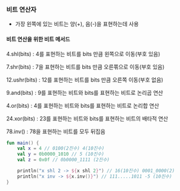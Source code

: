 ### 비트 연산자

- 가장 왼쪽에 있는 비트는 양(+), 음(-)을 표현하는데 사용



#### 비트 연산을 위한 비트 메서드

4.shl(bits) : 4를 표현하는 비트를 bits 만큼 왼쪽으로 이동(부호 있음)

7.shr(bits) : 7을 표현하는 비트를 bits 만큼 오른쪾으로 이동(부호 있음)

12.ushr(bits) : 12를 표현하는 비트를 bits 만큼 오른쪽 이동(부호 없음)

9.and(bits) : 9를 표현하는 비트와 bits를 표현하는 비트로 논리곱 연산

4.or(bits) : 4를 표현하는 비트와 bits를 표현하는 비트로 논리합 연산

24.xor(bits) : 23를 표현하는 비트와 bits를 표현하는 비트의 배타적 연산

78.inv() : 78을 표현하는 비트를 모두 뒤집음



~~~kotlin
fun main() {
    val x = 4 // 0100(2진수) 4(10진수)
    val y = 0b0000_1010 // 5 (10진수)
    val z = 0x0f // 0b0000_1111 (2진수)

    println("x shl 2 -> ${x shl 2}") // 16(10진수) 0001_0000(2)
    println("x inv -> ${x.inv()}") // 111.....1011 -5 (10진수)
}
~~~

